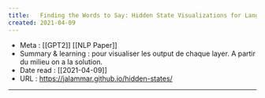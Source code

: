 ```yaml
---
title:   Finding the Words to Say: Hidden State Visualizations for Language Models
created: 2021-04-09
---
```


- Meta :     [[GPT2]] [[NLP Paper]]
- Summary & learning :  pour visualiser les output de chaque layer. A partir du milieu on a la solution.
- Date read : [[2021-04-09]]
- URL :   https://jalammar.github.io/hidden-states/
- ------------------------------------------------
